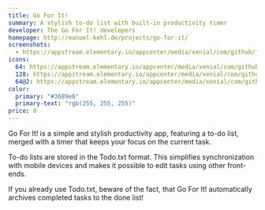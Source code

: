 ```yaml
---
title: Go For It!
summary: A stylish to-do list with built-in productivity timer
developer: The Go For It! developers
homepage: http://manuel-kehl.de/projects/go-for-it/
screenshots:
  - https://appstream.elementary.io/appcenter/media/xenial/com/github/jmoerman.go-for-it.desktop/D7C1770B57F3AC2021E3784B347CA2F9/screenshots/image-1_orig.png
icons:
  64: https://appstream.elementary.io/appcenter/media/xenial/com/github/jmoerman.go-for-it.desktop/D7C1770B57F3AC2021E3784B347CA2F9/icons/64x64/com.github.jmoerman.go-for-it_com.github.jmoerman.go-for-it.png
  128: https://appstream.elementary.io/appcenter/media/xenial/com/github/jmoerman.go-for-it.desktop/D7C1770B57F3AC2021E3784B347CA2F9/icons/128x128/com.github.jmoerman.go-for-it_com.github.jmoerman.go-for-it.png
  64@2: https://appstream.elementary.io/appcenter/media/xenial/com/github/jmoerman.go-for-it.desktop/D7C1770B57F3AC2021E3784B347CA2F9/icons/64x64@2/com.github.jmoerman.go-for-it_com.github.jmoerman.go-for-it.png
color:
  primary: "#3689e6"
  primary-text: "rgb(255, 255, 255)"
price: 0
---
```


<p>Go For It! is a simple and stylish productivity app, featuring a to-do list, merged with a timer that keeps your focus on the current task.</p>
<p>To-do lists are stored in the Todo.txt format. This simplifies synchronization with mobile devices and makes it possible to edit tasks using other front-ends.</p>
<p>If you already use Todo.txt, beware of the fact, that Go For It! automatically archives completed tasks to the done list!</p>